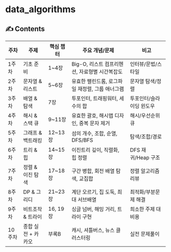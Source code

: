 # data_algorithms
## ✍️ Contents
| 주차 | 주제 | 핵심 챕터 | 주요 개념/문제 | 비고 |
| --- | --- | --- | --- | --- |
| 1주차 | 기초 준비 | 1~4장 | Big-O, 리스트 컴프리헨션, 자료형별 시간복잡도 | 인터뷰/문법/스타일 |
| 2주차 | 문자열 & 리스트 | 5~6장 | 유효한 팰린드롬, 로그파일 재정렬, 그룹 애너그램 | 문자열 탐색/정렬 |
| 3주차 | 배열 & 탐색 | 7장 | 투포인터, 트래핑워터, 세 수의 합 | 투포인터/슬라이딩 윈도우 |
| 4주차 | 해시 & 스택 큐 | 9~11장 | 유효한 괄호, 해시맵 디자인, 중복 문자 제거 | 해시/우선순위 큐 |
| 5주차 | 그래프 & 백트래킹 | 12~13장 | 섬의 개수, 조합, 순열, DFS/BFS | 탐색/조합/경로 |
| 6주차 | 트리 & 힙 | 14~15장 | 이진트리 깊이, 직렬화, 힙 정렬 | DFS 재귀/Heap 구조 |
| 7주차 | 정렬 & 이진 탐색 | 17~18장 | 구간 병합, 회전 배열 탐색, 교집합 | 정렬 알고리즘 리뷰 |
| 8주차 | DP & 그리디 | 21~23장 | 계단 오르기, 집 도둑, 최대 서브배열 | 최적화/부분문제 해결 |
| 9주차 | 비트조작 & 트라이 | 16, 19장 | 싱글 넘버, 해밍 거리, 트라이 구현 | 희소한 주제 대비용 |
| 10주차 | 종합 실전 + 카카오 | 부록B | 캐시, 셔틀버스, 뉴스 클러스터링 | 실전 문제풀이 |